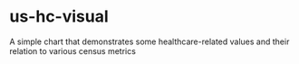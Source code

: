 # us-hc-visual
A simple chart that demonstrates some healthcare-related values and their relation to various census metrics
